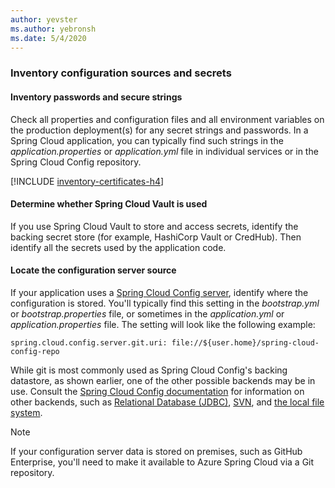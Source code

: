 ```yaml
---
author: yevster
ms.author: yebronsh
ms.date: 5/4/2020
---
```


### Inventory configuration sources and secrets

#### Inventory passwords and secure strings

Check all properties and configuration files and all environment variables on the production deployment(s) for any secret strings and passwords. In a Spring Cloud application, you can typically find such strings in the *application.properties* or *application.yml* file in individual services or in the Spring Cloud Config repository.

[!INCLUDE [inventory-certificates-h4](inventory-certificates-h4.md)]

#### Determine whether Spring Cloud Vault is used

If you use Spring Cloud Vault to store and access secrets, identify the backing secret store (for example, HashiCorp Vault or CredHub). Then identify all the secrets used by the application code.

#### Locate the configuration server source

If your application uses a [Spring Cloud Config server](https://cloud.spring.io/spring-cloud-config/reference/html/#_spring_cloud_config_server), identify where the configuration is stored. You'll typically find this setting in the *bootstrap.yml* or *bootstrap.properties* file, or sometimes in the *application.yml* or *application.properties* file. The setting will look like the following example:

```properties
spring.cloud.config.server.git.uri: file://${user.home}/spring-cloud-config-repo
```

While git is most commonly used as Spring Cloud Config's backing datastore, as shown earlier, one of the other possible backends may be in use. Consult the [Spring Cloud Config documentation](https://cloud.spring.io/spring-cloud-config/reference/html/#_environment_repository) for information on other backends, such as [Relational Database (JDBC)](https://cloud.spring.io/spring-cloud-config/reference/html/#_jdbc_backend), [SVN](https://cloud.spring.io/spring-cloud-config/reference/html/#_version_control_backend_filesystem_use), and [the local file system](https://cloud.spring.io/spring-cloud-config/reference/html/#_file_system_backend).

> [!NOTE]
> If your configuration server data is stored on premises, such as GitHub Enterprise, you'll need to make it available to Azure Spring Cloud via a Git repository.
